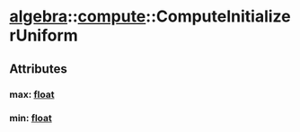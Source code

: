 # [algebra](/libs/algebra/)::[compute](/libs/algebra/compute/)::ComputeInitializerUniform

## Attributes

### max:&nbsp;[float](/libs/std/core/type.float.md)

### min:&nbsp;[float](/libs/std/core/type.float.md)
